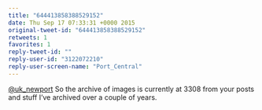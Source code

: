 ```yaml
---
title: "644413858388529152"
date: Thu Sep 17 07:33:31 +0000 2015
original-tweet-id: "644413858388529152"
retweets: 1
favorites: 1
reply-tweet-id: ""
reply-user-id: "3122072210"
reply-user-screen-name: "Port_Central"
---
```

<a href="https://twitter.com/uk_newport">@uk_newport</a> So the archive of images is currently at 3308 from your posts and stuff I’ve archived over a couple of years.
